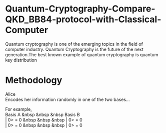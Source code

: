 # Quantum-Cryptography-Compare-QKD_BB84-protocol-with-Classical-Computer

Quantum cryptography is one of the emerging topics in the field of computer industry. Quantum Cryptography is the future of the next generation.The best known example of quantum cryptography is quantum key distribution 

<h1>Methodology</h1>

Alice <br>
        Encodes her information randomly in one of the two bases…
   

For example,<br>
     Basis A  &nbsp &nbsp &nbsp  Basis B <br>
     | 0> = 0 &nbsp &nbsp &nbsp  | 0> = 0 <br>
     | 0> = 0 &nbsp &nbsp &nbsp  | 0> = 0<br>
